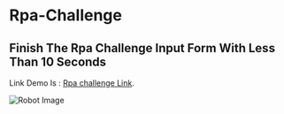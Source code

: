 # Rpa-Challenge

## Finish The Rpa Challenge Input Form With Less Than 10 Seconds

Link Demo Is : [Rpa challenge Link](https://youtu.be/cRxnW1fYIwA).

![Robot Image](https://www.also.com/ec/cms5/6000/blog/257171530_robotic-process-automation-(rpa)-potenzial-fur-unternehmen_800px.png)
